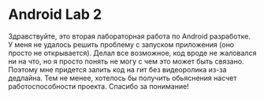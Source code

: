 # Android Lab 2
 Здравствуйте, это вторая лабораторная работа по Android разработке.
У меня не удалось решить проблему с запуском приложения (оно просто не открывается). Делал все возможное, код вроде не жаловался ни на что, но я просто понять не могу с чем это может быть связано.
Поэтому мне придется залить код на гит без видеоролика из-за дедлайна. 
Тем не менее, хотелось бы получить обьяснения насчет работоспособности проекта. Спасибо за понимание!